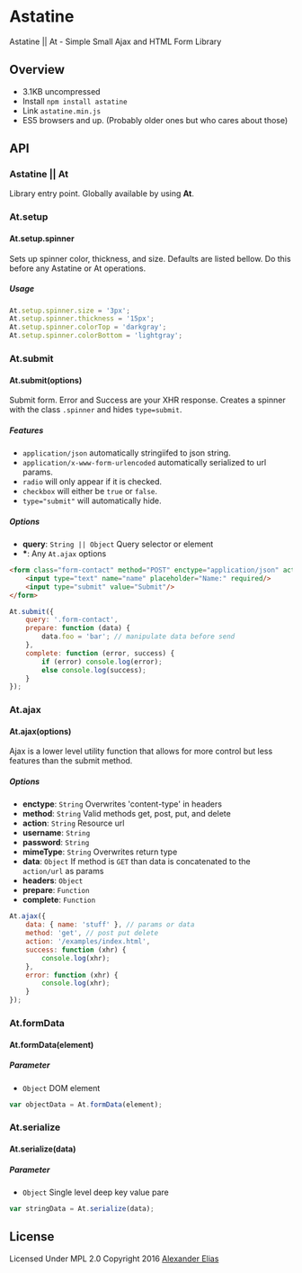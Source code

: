 # Astatine
Astatine || At - Simple Small Ajax and HTML Form Library


## Overview
- 3.1KB uncompressed
- Install `npm install astatine`
- Link `astatine.min.js`
- ES5 browsers and up. (Probably older ones but who cares about those)


## API

### Astatine || At
Library entry point. Globally available by using **At**.


### At.setup
#### At.setup.spinner
Sets up spinner color, thickness, and size. Defaults are listed bellow. Do this before any Astatine or At operations.

##### Usage
```JavaScript
At.setup.spinner.size = '3px';
At.setup.spinner.thickness = '15px';
At.setup.spinner.colorTop = 'darkgray';
At.setup.spinner.colorBottom = 'lightgray';
```


### At.submit
#### At.submit(options)
Submit form. Error and Success are your XHR response. Creates a spinner with the class `.spinner` and hides `type=submit`.

##### Features
- `application/json` automatically stringiifed to json string.
- `application/x-www-form-urlencoded` automatically serialized to url params.
- `radio` will only appear if it is checked.
- `checkbox` will either be `true` or `false`.
- `type="submit"` will automatically hide.

##### Options
- **query**: `String || Object` Query selector or element
- **\***: Any `At.ajax` options

```html
<form class="form-contact" method="POST" enctype="application/json" action="/examples/index.html">
	<input type="text" name="name" placeholder="Name:" required/>
	<input type="submit" value="Submit"/>
</form>
```

```JavaScript
At.submit({
	query: '.form-contact',
	prepare: function (data) {
		data.foo = 'bar'; // manipulate data before send
	},
	complete: function (error, success) {
		if (error) console.log(error);
		else console.log(success);
	}
});
```


### At.ajax
#### At.ajax(options)
Ajax is a lower level utility function that allows for more control but less features than the submit method.

##### Options
- **enctype**: `String` Overwrites 'content-type' in headers
- **method**: `String` Valid methods get, post, put, and delete
- **action**: `String` Resource url
- **username**: `String`
- **password**: `String`
- **mimeType**: `String` Overwrites return type
- **data**: `Object` If method is `GET` than data is concatenated to the `action/url` as params
- **headers**: `Object`
- **prepare**: `Function`
- **complete**: `Function`

```JavaScript
At.ajax({
	data: { name: 'stuff' }, // params or data
	method: 'get', // post put delete
	action: '/examples/index.html',
	success: function (xhr) {
		console.log(xhr);
	},
	error: function (xhr) {
		console.log(xhr);
	}
});
```


### At.formData
#### At.formData(element)

##### Parameter
- `Object` DOM element

```JavaScript
var objectData = At.formData(element);
```


### At.serialize
#### At.serialize(data)

##### Parameter
- `Object` Single level deep key value pare

```JavaScript
var stringData = At.serialize(data);
```


## License
Licensed Under MPL 2.0
Copyright 2016 [Alexander Elias](https://github.com/AlexanderElias/)

